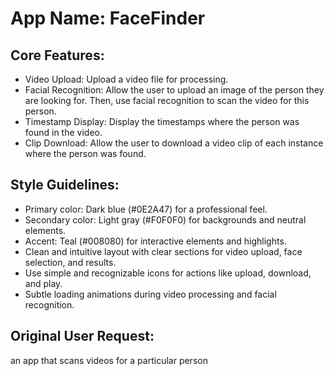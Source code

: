 # **App Name**: FaceFinder

## Core Features:

- Video Upload: Upload a video file for processing.
- Facial Recognition: Allow the user to upload an image of the person they are looking for. Then, use facial recognition to scan the video for this person.
- Timestamp Display: Display the timestamps where the person was found in the video.
- Clip Download: Allow the user to download a video clip of each instance where the person was found.

## Style Guidelines:

- Primary color: Dark blue (#0E2A47) for a professional feel.
- Secondary color: Light gray (#F0F0F0) for backgrounds and neutral elements.
- Accent: Teal (#008080) for interactive elements and highlights.
- Clean and intuitive layout with clear sections for video upload, face selection, and results.
- Use simple and recognizable icons for actions like upload, download, and play.
- Subtle loading animations during video processing and facial recognition.

## Original User Request:
an app that scans videos for a particular person
  